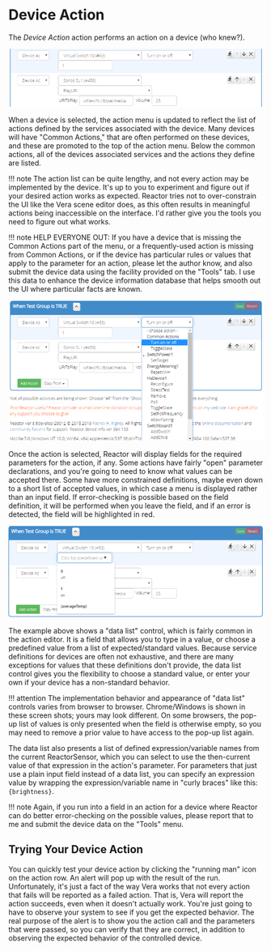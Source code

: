 # Device Action

The _Device Action_ action performs an action on a device (who knew?).

![Two Device actions](images/device-action.png)

When a device is selected, the action menu is updated to reflect the list of actions defined by the services associated with the device. Many devices will have "Common Actions," that are often performed on these devices, and these are promoted to the top of the action menu. Below the common actions, all of the devices associated services and the actions they define are listed.

!!! note
    The action list can be quite lengthy, and not every action may be implemented by the device. It's up to you to experiment and figure out if your desired action works as expected. Reactor tries not to over-constrain the UI like the Vera scene editor does, as this often results in meaningful actions being inaccessible on the interface. I'd rather give you the tools you need to figure out what works.

!!! note
    HELP EVERYONE OUT: If you have a device that is missing the Common Actions part of the menu, or a frequently-used action is missing from Common Actions, or if the device has particular rules or values that apply to the parameter for an action, please let the author know, and also submit the device data using the facility provided on the "Tools" tab. I use this data to enhance the device information database that helps smooth out the UI where particular facts are known.

![Selecting an action](images/device-action-actions.png)

Once the action is selected, Reactor will display fields for the required parameters for the action, if any. Some actions have fairly "open" parameter declarations, and you're going to need to know what values can be accepted there. Some have more constrained definitions, maybe even down to a short list of accepted values, in which case a menu is displayed rather than an input field. If error-checking is possible based on the field definition, it will be performed when you leave the field, and if an error is detected, the field will be highlighted in red.

![Setting a Device Action parameter](images/device-action-parameters.png)

The example above shows a "data list" control, which is fairly common in the action editor. It is a field that allows you to type in a value, or choose a predefined value from a list of expected/standard values. Because service definitions for devices are often not exhaustive, and there are many exceptions for values that these definitions don't provide, the data list control gives you the flexibility to choose a standard value, or enter your own if your device has a non-standard behavior.

!!! attention
    The implementation behavior and appearance of "data list" controls varies from browser to browser. Chrome/Windows is shown in these screen shots; yours may look different. On some browsers, the pop-up list of values is only presented when the field is otherwise empty, so you may need to remove a prior value to have access to the pop-up list again.

The data list also presents a list of defined expression/variable names from the current ReactorSensor, which you can select to use the then-current value of that expression in the action's parameter. For parameters that just use a plain input field instead of a data list, you can specify an expression value by wrapping the expression/variable name in "curly braces" like this: `{brightness}`.

!!! note
    Again, if you run into a field in an action for a device where Reactor can do better error-checking on the possible values, please report that to me and submit the device data on the "Tools" menu.

## Trying Your Device Action

You can quickly test your device action by clicking the "running man" icon on the action row. An alert will pop up with the result of the run. Unfortunately, it's just a fact of the way Vera works that not every action that fails will be reported as a failed action. That is, Vera will report the action succeeds, even when it doesn't actually work. You're just going to have to observe your system to see if you get the expected behavior. The real purpose of the alert is to show you the action call and the parameters that were passed, so you can verify that they are correct, in addition to observing the expected behavior of the controlled device.